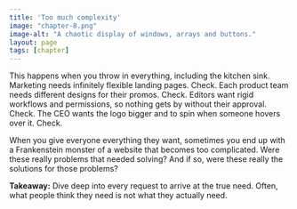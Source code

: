 ```yaml
---
title: 'Too much complexity'
image: "chapter-8.png"
image-alt: "A chaotic display of windows, arrays and buttons."
layout: page
tags: [chapter]
---
```



This happens when you throw in everything, including the kitchen sink. Marketing needs infinitely flexible landing pages. Check. Each product team needs different designs for their promos. Check. Editors want rigid workflows and permissions, so nothing gets by without their approval. Check. The CEO wants the logo bigger and to spin when someone hovers over it. Check.

When you give everyone everything they want, sometimes you end up with a Frankenstein monster of a website that becomes too complicated. Were these really problems that needed solving? And if so, were these really the solutions for those problems?

**Takeaway:** Dive deep into every request to arrive at the true need. Often, what people think they need is not what they actually need.

